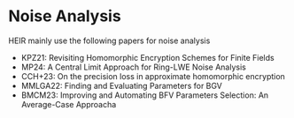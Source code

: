 # Noise Analysis

HEIR mainly use the following papers for noise analysis

- KPZ21: Revisiting Homomorphic Encryption Schemes for Finite Fields
- MP24: A Central Limit Approach for Ring-LWE Noise Analysis
- CCH+23: On the precision loss in approximate homomorphic encryption
- MMLGA22: Finding and Evaluating Parameters for BGV
- BMCM23: Improving and Automating BFV Parameters Selection: An Average-Case
  Approacha

<!-- mdformat global-off -->
